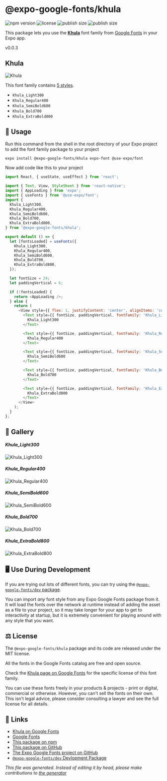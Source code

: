 # @expo-google-fonts/khula

![npm version](https://flat.badgen.net/npm/v/@expo-google-fonts/khula)
![license](https://flat.badgen.net/github/license/expo/google-fonts)
![publish size](https://flat.badgen.net/packagephobia/install/@expo-google-fonts/khula)
![publish size](https://flat.badgen.net/packagephobia/publish/@expo-google-fonts/khula)

This package lets you use the [**Khula**](https://fonts.google.com/specimen/Khula) font family from [Google Fonts](https://fonts.google.com/) in your Expo app.

v0.0.3

## Khula

![Khula](./font-family.png)

This font family contains [5 styles](#gallery).

- `Khula_Light300`
- `Khula_Regular400`
- `Khula_SemiBold600`
- `Khula_Bold700`
- `Khula_ExtraBold800`

## 🔡 Usage

Run this command from the shell in the root directory of your Expo project to add the font family package to your project
```sh
expo install @expo-google-fonts/khula expo-font @use-expo/font
```

Now add code like this to your project
```js
import React, { useState, useEffect } from 'react';

import { Text, View, StyleSheet } from 'react-native';
import { AppLoading } from 'expo';
import { useFonts } from '@use-expo/font';
import {
  Khula_Light300,
  Khula_Regular400,
  Khula_SemiBold600,
  Khula_Bold700,
  Khula_ExtraBold800,
} from '@expo-google-fonts/khula';

export default () => {
  let [fontsLoaded] = useFonts({
    Khula_Light300,
    Khula_Regular400,
    Khula_SemiBold600,
    Khula_Bold700,
    Khula_ExtraBold800,
  });

  let fontSize = 24;
  let paddingVertical = 6;

  if (!fontsLoaded) {
    return <AppLoading />;
  } else {
    return (
      <View style={{ flex: 1, justifyContent: 'center', alignItems: 'center' }}>
        <Text style={{ fontSize, paddingVertical, fontFamily: 'Khula_Light300' }}>
          Khula_Light300
        </Text>

        <Text style={{ fontSize, paddingVertical, fontFamily: 'Khula_Regular400' }}>
          Khula_Regular400
        </Text>

        <Text style={{ fontSize, paddingVertical, fontFamily: 'Khula_SemiBold600' }}>
          Khula_SemiBold600
        </Text>

        <Text style={{ fontSize, paddingVertical, fontFamily: 'Khula_Bold700' }}>
          Khula_Bold700
        </Text>

        <Text style={{ fontSize, paddingVertical, fontFamily: 'Khula_ExtraBold800' }}>
          Khula_ExtraBold800
        </Text>
      </View>
    );
  }
};

```

## 📖 Gallery

##### Khula_Light300
![Khula_Light300](./565c281fe5c11e451834dd30eda6e6d94a41c1a9c186c175541aa8ddef492d4f.ttf.png)

##### Khula_Regular400
![Khula_Regular400](./743e9de20b77192c80fd43452b591fcc85ef36aa1dd7746171503962b5687046.ttf.png)

##### Khula_SemiBold600
![Khula_SemiBold600](./af7d4733894aa875443cf8921445981662df9f4f3ee13e8cc151dee7c9ca5dde.ttf.png)

##### Khula_Bold700
![Khula_Bold700](./f8536c085e0c982334e632c44c763535658fd643b50254fb20784b8f377a6231.ttf.png)

##### Khula_ExtraBold800
![Khula_ExtraBold800](./976ee869557699be72a4b83bbb3362cc7be7de27930b5b671210b69063a49d2f.ttf.png)


## 🖥️ Use During Development

If you are trying out lots of different fonts, you can try using the [`@expo-google-fonts/dev` package](https://github.com/expo/google-fonts/tree/master/font-packages/dev#readme).

You can import *any* font style from any Expo Google Fonts package from it. It will load the fonts
over the network at runtime instead of adding the asset as a file to your project, so it may take longer
for your app to get to interactivity at startup, but it is extremely convenient
for playing around with any style that you want.

## ⚖️ License

The `@expo-google-fonts/khula` package and its code are released under the MIT license.

All the fonts in the Google Fonts catalog are free and open source.

Check the [Khula page on Google Fonts](https://fonts.google.com/specimen/Khula) for the specific license of this font family.

You can use these fonts freely in your products & projects - print or digital, commercial or otherwise. However, you can't sell the fonts on their own. This isn't legal advice, please consider consulting a lawyer and see the full license for all details.

## 🔗 Links

- [Khula on Google Fonts](https://fonts.google.com/specimen/Khula)
- [Google Fonts](https://fonts.google.com/)
- [This package on npm](https://www.npmjs.com/package/@expo-google-fonts/khula)
- [This package on GitHub](https://github.com/expo/google-fonts/tree/master/font-packages/khula)
- [The Expo Google Fonts project on GitHub](https://github.com/expo/google-fonts)
- [`@expo-google-fonts/dev` Devlopment Package](https://github.com/expo/google-fonts/tree/master/font-packages/dev)


*This file was generated. Instead of editing it by head, please make contributions to [the generator](https://github.com/expo/google-fonts/tree/master/packages/generator)*
